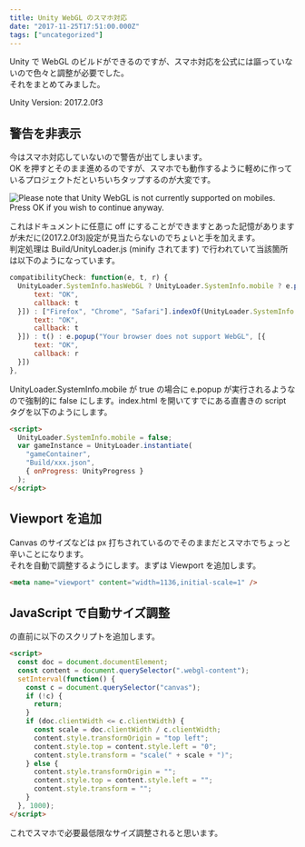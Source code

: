 ```yaml
---
title: Unity WebGL のスマホ対応
date: "2017-11-25T17:51:00.000Z"
tags: ["uncategorized"]
---
```


Unity で WebGL のビルドができるのですが、スマホ対応を公式には謳っていないので色々と調整が必要でした。  
それをまとめてみました。

Unity Version: 2017.2.0f3

## 警告を非表示

今はスマホ対応していないので警告が出てしまいます。  
OK を押すとそのまま進めるのですが、スマホでも動作するように軽めに作っているプロジェクトだといちいちタップするのが大変です。

![Please note that Unity WebGL is not currently supported on mobiles. Press OK if you wish to continue anyway.](/assets/uploads/B415279D3213E1B737A6E7C61D73CFE3.png)

これはドキュメントに任意に off にすることができますとあった記憶がありますが未だに(2017.2.0f3)設定が見当たらないのでちょいと手を加えます。  
判定処理は Build/UnityLoader.js (minify されてます) で行われていて当該箇所は以下のようになっています。

```javascript
compatibilityCheck: function(e, t, r) {
  UnityLoader.SystemInfo.hasWebGL ? UnityLoader.SystemInfo.mobile ? e.popup("Please note that Unity WebGL is not currently supported on mobiles. Press OK if you wish to continue anyway.", [{
      text: "OK",
      callback: t
  }]) : ["Firefox", "Chrome", "Safari"].indexOf(UnityLoader.SystemInfo.browser) == -1 ? e.popup("Please note that your browser is not currently supported for this Unity WebGL content. Press OK if you wish to continue anyway.", [{
      text: "OK",
      callback: t
  }]) : t() : e.popup("Your browser does not support WebGL", [{
      text: "OK",
      callback: r
  }])
},
```

UnityLoader.SystemInfo.mobile が true の場合に e.popup が実行されるようなので強制的に false にします。index.html を開いてすでにある直書きの script タグを以下のようにします。

```html
<script>
  UnityLoader.SystemInfo.mobile = false;
  var gameInstance = UnityLoader.instantiate(
    "gameContainer",
    "Build/xxx.json",
    { onProgress: UnityProgress }
  );
</script>
```

## Viewport を追加

Canvas のサイズなどは px 打ちされているのでそのままだとスマホでちょっと辛いことになります。  
それを自動で調整するようにします。まずは Viewport を追加します。

```html
<meta name="viewport" content="width=1136,initial-scale=1" />
```

## JavaScript で自動サイズ調整

</body> の直前に以下のスクリプトを追加します。

```html
<script>
  const doc = document.documentElement;
  const content = document.querySelector(".webgl-content");
  setInterval(function() {
    const c = document.querySelector("canvas");
    if (!c) {
      return;
    }
    if (doc.clientWidth <= c.clientWidth) {
      const scale = doc.clientWidth / c.clientWidth;
      content.style.transformOrigin = "top left";
      content.style.top = content.style.left = "0";
      content.style.transform = "scale(" + scale + ")";
    } else {
      content.style.transformOrigin = "";
      content.style.top = content.style.left = "";
      content.style.transform = "";
    }
  }, 1000);
</script>
```

これでスマホで必要最低限なサイズ調整されると思います。
